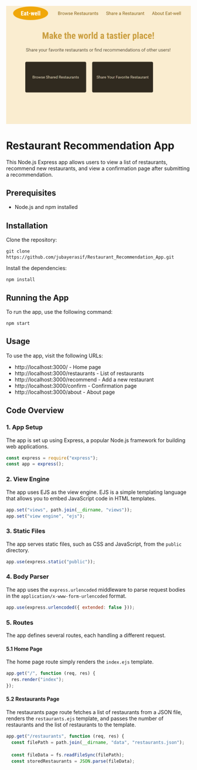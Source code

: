 ![Project Screenshot](project-ss.png)
 # Restaurant Recommendation App

This Node.js Express app allows users to view a list of restaurants, recommend new restaurants, and view a confirmation page after submitting a recommendation.

## Prerequisites

- Node.js and npm installed

## Installation

Clone the repository:

```
git clone https://github.com/jubayerasif/Restaurant_Recommendation_App.git
```

Install the dependencies:

```
npm install
```

## Running the App

To run the app, use the following command:

```
npm start
```

## Usage

To use the app, visit the following URLs:

* http://localhost:3000/ - Home page
* http://localhost:3000/restaurants - List of restaurants
* http://localhost:3000/recommend - Add a new restaurant
* http://localhost:3000/confirm - Confirmation page
* http://localhost:3000/about - About page

## Code Overview

### 1. App Setup

The app is set up using Express, a popular Node.js framework for building web applications.

```javascript
const express = require("express");
const app = express();
```

### 2. View Engine

The app uses EJS as the view engine. EJS is a simple templating language that allows you to embed JavaScript code in HTML templates.

```javascript
app.set("views", path.join(__dirname, "views"));
app.set("view engine", "ejs");
```

### 3. Static Files

The app serves static files, such as CSS and JavaScript, from the `public` directory.

```javascript
app.use(express.static("public"));
```

### 4. Body Parser

The app uses the `express.urlencoded` middleware to parse request bodies in the `application/x-www-form-urlencoded` format.

```javascript
app.use(express.urlencoded({ extended: false }));
```

### 5. Routes

The app defines several routes, each handling a different request.

#### 5.1 Home Page

The home page route simply renders the `index.ejs` template.

```javascript
app.get("/", function (req, res) {
  res.render("index");
});
```

#### 5.2 Restaurants Page

The restaurants page route fetches a list of restaurants from a JSON file, renders the `restaurants.ejs` template, and passes the number of restaurants and the list of restaurants to the template.

```javascript
app.get("/restaurants", function (req, res) {
  const filePath = path.join(__dirname, "data", "restaurants.json");

  const fileData = fs.readFileSync(filePath);
  const storedRestaurants = JSON.parse(fileData);